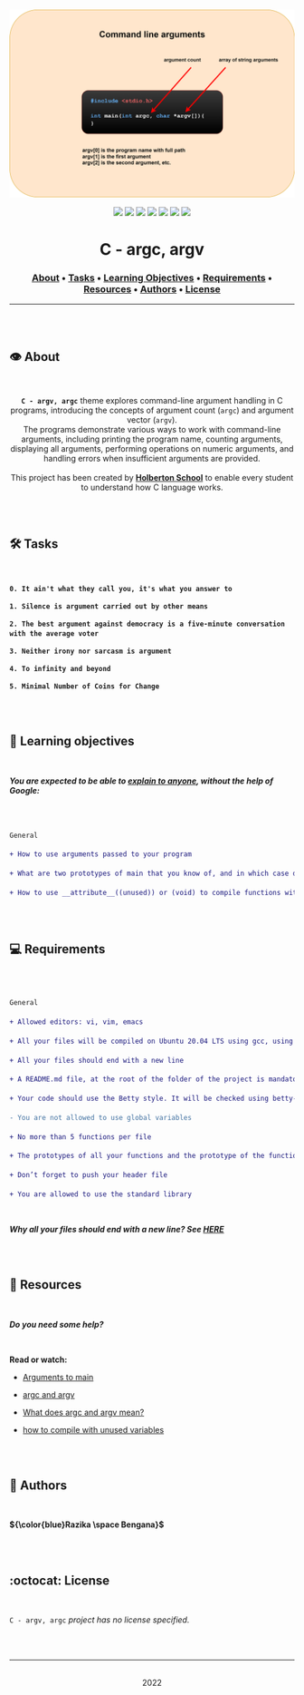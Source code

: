 <div align="center">
<br>

![argc_argv.png](README-image/argc_argv.png)

</div>


<p align="center">
<img src="https://img.shields.io/badge/-C-yellow">
<img src="https://img.shields.io/badge/-Linux-lightgrey">
<img src="https://img.shields.io/badge/-WSL-brown">
<img src="https://img.shields.io/badge/-Ubuntu%2020.04.4%20LTS-orange">
<img src="https://img.shields.io/badge/-JetBrains-blue">
<img src="https://img.shields.io/badge/-Holberton%20School-red">
<img src="https://img.shields.io/badge/License-not%20specified-brightgreen">
</p>


<h1 align="center"> C - argc, argv </h1>


<h3 align="center">
<a href="https://github.com/RazikaBengana/holbertonschool-low_level_programming/tree/main/argc_argv#eye-about">About</a> •
<a href="https://github.com/RazikaBengana/holbertonschool-low_level_programming/tree/main/argc_argv#hammer_and_wrench-tasks">Tasks</a> •
<a href="https://github.com/RazikaBengana/holbertonschool-low_level_programming/tree/main/argc_argv#memo-learning-objectives">Learning Objectives</a> •
<a href="https://github.com/RazikaBengana/holbertonschool-low_level_programming/tree/main/argc_argv#computer-requirements">Requirements</a> •
<a href="https://github.com/RazikaBengana/holbertonschool-low_level_programming/tree/main/argc_argv#mag_right-resources">Resources</a> •
<a href="https://github.com/RazikaBengana/holbertonschool-low_level_programming/tree/main/argc_argv#bust_in_silhouette-authors">Authors</a> •
<a href="https://github.com/RazikaBengana/holbertonschool-low_level_programming/tree/main/argc_argv#octocat-license">License</a>
</h3>

---

<!-- ------------------------------------------------------------------------------------------------- -->

<br>
<br>

## :eye: About

<br>

<div align="center">

**`C - argv, argc`** theme explores command-line argument handling in C programs, introducing the concepts of argument count (`argc`) and argument vector (`argv`).
<br>
The programs demonstrate various ways to work with command-line arguments, including printing the program name, counting arguments, displaying all arguments, performing operations on numeric arguments, and handling errors when insufficient arguments are provided.
<br>
<br>
This project has been created by **[Holberton School](https://www.holbertonschool.com/about-holberton)** to enable every student to understand how C language works.

</div>

<br>
<br>

<!-- ------------------------------------------------------------------------------------------------- -->

## :hammer_and_wrench: Tasks

<br>

**`0. It ain't what they call you, it's what you answer to`**

**`1. Silence is argument carried out by other means`**

**`2. The best argument against democracy is a five-minute conversation with the average voter`**

**`3. Neither irony nor sarcasm is argument`**

**`4. To infinity and beyond`**

**`5. Minimal Number of Coins for Change`**

<br>
<br>

<!-- ------------------------------------------------------------------------------------------------- -->

## :memo: Learning objectives

<br>

**_You are expected to be able to [explain to anyone](https://fs.blog/feynman-learning-technique/), without the help of Google:_**

<br>

```diff

General

+ How to use arguments passed to your program

+ What are two prototypes of main that you know of, and in which case do you use one or the other

+ How to use __attribute__((unused)) or (void) to compile functions with unused variables or parameters

```

<br>
<br>

<!-- ------------------------------------------------------------------------------------------------- -->

## :computer: Requirements

<br>

```diff

General

+ Allowed editors: vi, vim, emacs

+ All your files will be compiled on Ubuntu 20.04 LTS using gcc, using the options -Wall -Werror -Wextra -pedantic -std=gnu89

+ All your files should end with a new line

+ A README.md file, at the root of the folder of the project is mandatory

+ Your code should use the Betty style. It will be checked using betty-style.pl and betty-doc.pl

- You are not allowed to use global variables

+ No more than 5 functions per file

+ The prototypes of all your functions and the prototype of the function _putchar should be included in your header file called main.h

+ Don’t forget to push your header file

+ You are allowed to use the standard library

```

<br>

**_Why all your files should end with a new line? See [HERE](https://unix.stackexchange.com/questions/18743/whats-the-point-in-adding-a-new-line-to-the-end-of-a-file/18789)_**

<br>
<br>

<!-- ------------------------------------------------------------------------------------------------- -->

## :mag_right: Resources

<br>

**_Do you need some help?_**

<br>

**Read or watch:**

* [Arguments to main](https://publications.gbdirect.co.uk//c_book/chapter10/arguments_to_main.html)

* [argc and argv](http://crasseux.com/books/ctutorial/argc-and-argv.html)

* [What does argc and argv mean?](https://www.youtube.com/watch?v=aP1ijjeZc24)

* [how to compile with unused variables](https://www.google.com/webhp?q=unused+variable+C)

<br>
<br>

<!-- ------------------------------------------------------------------------------------------------- -->

## :bust_in_silhouette: Authors

<br>

**${\color{blue}Razika \space Bengana}$**

<br>
<br>

<!-- ------------------------------------------------------------------------------------------------- -->

## :octocat: License

<br>

```C - argv, argc``` _project has no license specified._

<br>
<br>

---

<p align="center"><br>2022</p>